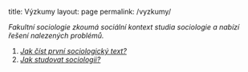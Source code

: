 
title: Výzkumy
layout: page
permalink: /vyzkumy/

_Fakultní sociologie zkoumá sociální kontext studia sociologie a nabízí řešení nalezených problémů._

1. [*Jak číst první sociologický text?*](http://fakultnisociologie.cz/vyzkum/2018/07/02/jak-cist-sociologii.html)
2. [*Jak studovat sociologii?*](http://fakultnisociologie.cz/vyzkum/2018/05/06/jak-studovat-sociologii.html)

